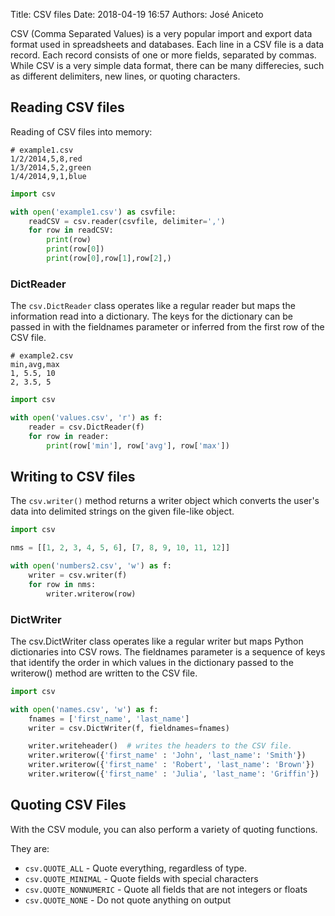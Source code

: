 Title: CSV files
Date: 2018-04-19 16:57
Authors: José Aniceto


CSV (Comma Separated Values) is a very popular import and export data format used in spreadsheets and databases. Each line in a CSV file is a data record. Each record consists of one or more fields, separated by commas. While CSV is a very simple data format, there can be many differecies, such as different delimiters, new lines, or quoting characters.

## Reading CSV files 
Reading of CSV files into memory:

```
# example1.csv
1/2/2014,5,8,red
1/3/2014,5,2,green
1/4/2014,9,1,blue
```

```python
import csv

with open('example1.csv') as csvfile:
    readCSV = csv.reader(csvfile, delimiter=',')
    for row in readCSV:
        print(row)
        print(row[0])
        print(row[0],row[1],row[2],)
```

### DictReader 
The `csv.DictReader` class operates like a regular reader but maps the information read into a dictionary. The keys for the dictionary can be passed in with the fieldnames parameter or inferred from the first row of the CSV file.

```
# example2.csv
min,avg,max
1, 5.5, 10
2, 3.5, 5
```

```python
import csv

with open('values.csv', 'r') as f:
    reader = csv.DictReader(f)
    for row in reader:
        print(row['min'], row['avg'], row['max'])
```

## Writing to CSV files
The `csv.writer()` method returns a writer object which converts the user's data into delimited strings on the given file-like object.

```python
import csv

nms = [[1, 2, 3, 4, 5, 6], [7, 8, 9, 10, 11, 12]]

with open('numbers2.csv', 'w') as f:
    writer = csv.writer(f)
    for row in nms:
        writer.writerow(row)
```

### DictWriter

The csv.DictWriter class operates like a regular writer but maps Python dictionaries into CSV rows. The fieldnames parameter is a sequence of keys that identify the order in which values in the dictionary passed to the writerow() method are written to the CSV file.
```python
import csv

with open('names.csv', 'w') as f:
    fnames = ['first_name', 'last_name']
    writer = csv.DictWriter(f, fieldnames=fnames)    

    writer.writeheader()  # writes the headers to the CSV file.
    writer.writerow({'first_name' : 'John', 'last_name': 'Smith'})
    writer.writerow({'first_name' : 'Robert', 'last_name': 'Brown'})
    writer.writerow({'first_name' : 'Julia', 'last_name': 'Griffin'})
```

## Quoting CSV Files
With the CSV module, you can also perform a variety of quoting functions.

They are:

* `csv.QUOTE_ALL` - Quote everything, regardless of type.
* `csv.QUOTE_MINIMAL` - Quote fields with special characters
* `csv.QUOTE_NONNUMERIC` - Quote all fields that are not integers or floats
* `csv.QUOTE_NONE` - Do not quote anything on output
